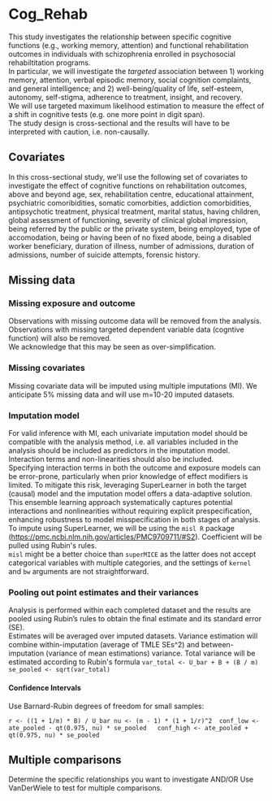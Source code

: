 # Cog_Rehab
This study investigates the relationship between specific cognitive functions (e.g., working memory, attention) and functional rehabilitation outcomes in individuals with schizophrenia enrolled in psychosocial rehabiltitation programs.  
In particular, we will investigate the _targeted_ association between 1) working memory, attention, verbal episodic memory, social cognition complaints, and general intelligence; and 2) well-being/quality of life, self-esteem, autonomy, self-stigma, adherence to treatment, insight, and recovery.  
We will use targeted maximum likelihood estimation to measure the effect of a shift in cognitive tests (e.g. one more point in digit span).  
The study design is cross-sectional and the results will have to be interpreted with caution, i.e. non-causally.

## Covariates
In this cross-sectional study, we'll use the following set of covariates to investigate the effect of cognitive functions on rehabilitation outcomes, above and beyond age, sex, rehabilitation centre, educational attainment, psychiatric comoribidities, somatic comorbities, addiction comorbidities, antipsychotic treatment, physical treatment, marital status, having children, global assessment of functioning, severity of clinical global impression, being referred by the public or the private system, being employed, type of accomodation, being or having been of no fixed abode, being a disabled worker beneficiary, duration of illness, number of admissions, duration of admissions, number of suicide attempts, forensic history.

## Missing data

### Missing exposure and outcome
Observations with missing outcome data will be removed from the analysis.
Observations with missing targeted dependent variable data (cogntive function) will also be removed.  
We acknowledge that this may be seen as over-simplification.

### Missing covariates
Missing covariate data will be imputed using multiple imputations (MI). We anticipate 5% missing data and will use m=10-20 imputed datasets.

### Imputation model 
For valid inference with MI, each univariate imputation model should be compatible with the analysis method, i.e. all variables included in the analysis should be included as predictors in the imputation model. Interaction terms and non-linearities should also be included.  
Specifying interaction terms in both the outcome and exposure models can be error-prone, particularly when prior knowledge of effect modifiers is limited. To mitigate this risk, leveraging SuperLearner in both the target (causal) model and the imputation model offers a data-adaptive solution. This ensemble learning approach systematically captures potential interactions and nonlinearities without requiring explicit prespecification, enhancing robustness to model misspecification in both stages of analysis.  To impute using SuperLearner, we will be using the `misl R` package (https://pmc.ncbi.nlm.nih.gov/articles/PMC9709711/#S2). Coefficient will be pulled using Rubin's rules.  
`misl` might be a better choice than `superMICE` as the latter does not accept categorical variables with multiple categories, and the settings of `kernel` and `bw` arguments are not straightforward. 

### Pooling out point estimates and their variances  
Analysis is performed within each completed dataset and the results are pooled using Rubin’s rules to obtain the final estimate and its standard error (SE).  
Estimates will be averaged over imputed datasets. Variance estimation will combine within-imputation (average of TMLE SEs^2) and between-imputation (variance of mean estimations) variance. Total variance will be estimated according to Rubin's formula
`var_total <- U_bar + B + (B / m)  
se_pooled <- sqrt(var_total)`

#### Confidence Intervals
Use Barnard-Rubin degrees of freedom for small samples:

`
r <- ((1 + 1/m) * B) / U_bar
nu <- (m - 1) * (1 + 1/r)^2 
conf_low <- ate_pooled - qt(0.975, nu) * se_pooled  
conf_high <- ate_pooled + qt(0.975, nu) * se_pooled
`

## Multiple comparisons
Determine the specific relationships you want to investigate AND/OR Use VanDerWiele to test for multiple comparisons.
